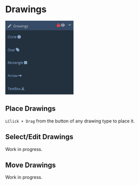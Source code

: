 
# Drawings

![drawings](./images/drawings.png)

## Place Drawings

`LClick + Drag` from the button of any drawing type to place it.

## Select/Edit Drawings

Work in progress.

## Move Drawings

Work in progress.








